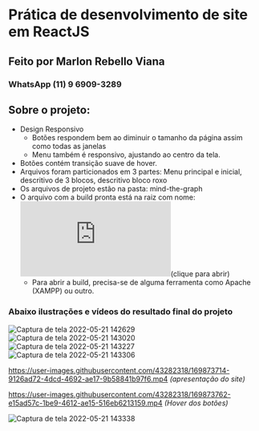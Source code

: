 # Prática de desenvolvimento de site em ReactJS
## Feito por Marlon Rebello Viana 
### WhatsApp (11) 9 6909-3289


## Sobre o projeto:
- Design Responsivo 
  - Botões respondem bem ao diminuir o tamanho da página assim como todas as janelas
  - Menu também é responsivo, ajustando ao centro da tela.
- Botões contém transição suave de hover.
- Arquivos foram particionados em 3 partes: Menu principal e inicial, descritivo de 3 blocos, descritivo bloco roxo
- Os arquivos de projeto estão na pasta: mind-the-graph
- O arquivo com a build pronta está na raiz com nome: !["build-projeto.rar"](https://github.com/NMarlon/dev-full-stack_Mind-To-Graph/blob/main/build-projeto.rar)(clique para abrir)
  - Para abrir a build, precisa-se de alguma ferramenta como Apache (XAMPP) ou outro.  

### Abaixo ilustrações e vídeos do resultado final do projeto

![Captura de tela 2022-05-21 142629](https://user-images.githubusercontent.com/43282318/169872792-412b7ca8-11ca-4ab4-a966-e12147e67876.png)
![Captura de tela 2022-05-21 143020](https://user-images.githubusercontent.com/43282318/169872800-9fee558a-2490-46d0-b557-25b82d6b0b05.png)
![Captura de tela 2022-05-21 143227](https://user-images.githubusercontent.com/43282318/169872803-0d3dfb66-7116-4ec8-a282-5a56af61694a.png)
![Captura de tela 2022-05-21 143306](https://user-images.githubusercontent.com/43282318/169872804-030a03db-4c38-4e78-86bf-f74f71b8fcca.png)



https://user-images.githubusercontent.com/43282318/169873714-9126ad72-4dcd-4692-ae17-9b58841b97f6.mp4
*(apresentação do site)*


https://user-images.githubusercontent.com/43282318/169873762-e15ad57c-1be9-4612-ae15-516eb6213159.mp4
*(Hover dos botões)*

![Captura de tela 2022-05-21 143338](https://user-images.githubusercontent.com/43282318/169872801-48ab081d-7aab-473f-927b-6dacbdaf6dd2.png) 


